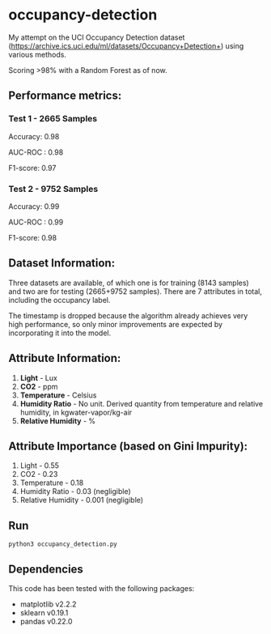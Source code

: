 # occupancy-detection
My attempt on the UCI Occupancy Detection dataset (https://archive.ics.uci.edu/ml/datasets/Occupancy+Detection+) using various methods.

Scoring >98% with a Random Forest as of now.

## Performance metrics:

### Test 1 - 2665 Samples

Accuracy: 0.98

AUC-ROC : 0.98

F1-score: 0.97

### Test 2 - 9752 Samples

Accuracy: 0.99

AUC-ROC : 0.99

F1-score: 0.98

## Dataset Information:
Three datasets are available, of which one is for training (8143 samples) and two are for testing (2665+9752 samples). There are 7 attributes in total, including the occupancy label.

The timestamp is dropped because the algorithm already achieves very high performance, so only minor improvements are expected by incorporating it into the model.

## Attribute Information:
1. **Light** - Lux
2. **CO2** - ppm
3. **Temperature** - Celsius
4. **Humidity Ratio** - No unit. Derived quantity from temperature and relative humidity, in kgwater-vapor/kg-air 
5. **Relative Humidity** - %

## Attribute Importance (based on Gini Impurity):
1. Light - 0.55
2. CO2 - 0.23
3. Temperature - 0.18
4. Humidity Ratio - 0.03  (negligible)
5. Relative Humidity - 0.001 (negligible)

## Run
```python3 occupancy_detection.py```

## Dependencies
This code has been tested with the following packages:
* matplotlib v2.2.2
* sklearn v0.19.1
* pandas v0.22.0
